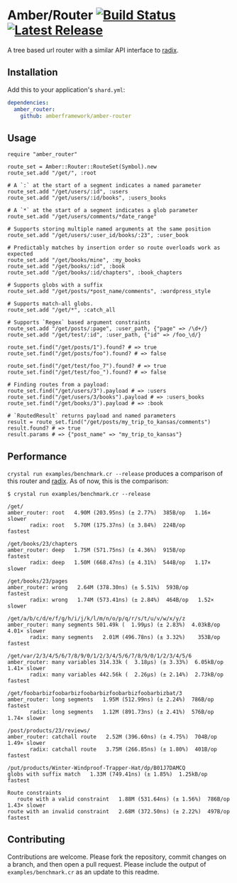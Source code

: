 # Amber/Router [![Build Status](https://travis-ci.org/amberframework/amber-router.svg?branch=master)](https://travis-ci.org/amberframework/amber-router) [![Latest Release](https://img.shields.io/github/release/amberframework/amber-router.svg)](https://github.com/amberframework/amber-router/releases)

A tree based url router with a similar API interface to [radix](https://github.com/luislavena/radix).

## Installation

Add this to your application's `shard.yml`:

```yaml
dependencies:
  amber_router:
    github: amberframework/amber-router
```

## Usage

```crystal
require "amber_router"

route_set = Amber::Router::RouteSet(Symbol).new
route_set.add "/get/", :root

# A `:` at the start of a segment indicates a named parameter
route_set.add "/get/users/:id", :users
route_set.add "/get/users/:id/books", :users_books

# A `*` at the start of a segment indicates a glob parameter
route_set.add "/get/users/comments/*date_range"

# Supports storing multiple named arguments at the same position
route_set.add "/get/users/:user_id/books/:23", :user_book

# Predictably matches by insertion order so route overloads work as expected
route_set.add "/get/books/mine", :my_books
route_set.add "/get/books/:id", :book
route_set.add "/get/books/:id/chapters", :book_chapters

# Supports globs with a suffix
route_set.add "/get/posts/*post_name/comments", :wordpress_style

# Supports match-all globs.
route_set.add "/get/*", :catch_all

# Supports `Regex` based argument constraints
route_set.add "/get/posts/:page", :user_path, {"page" => /\d+/}
route_set.add "/get/test/:id", :user_path, {"id" => /foo_\d/}

route_set.find("/get/posts/1").found? # => true
route_set.find("/get/posts/foo").found? # => false

route_set.find("/get/test/foo_7").found? # => true
route_set.find("/get/test/foo_").found? # => false

# Finding routes from a payload:
route_set.find("/get/users/3").payload # => :users
route_set.find("/get/users/3/books").payload # => :users_books
route_set.find("/get/books/3").payload # => :book

# `RoutedResult` returns payload and named parameters
result = route_set.find("/get/posts/my_trip_to_kansas/comments")
result.found? # => true
result.params # => {"post_name" => "my_trip_to_kansas"}
```

## Performance

`crystal run examples/benchmark.cr --release` produces a comparison of this router and [radix](https://github.com/luislavena/radix). As of now, this is the comparison:

```text
$ crystal run examples/benchmark.cr --release

/get/
amber_router: root   4.90M (203.95ns) (± 2.77%)  385B/op   1.16× slower
       radix: root   5.70M (175.37ns) (± 3.84%)  224B/op        fastest

/get/books/23/chapters
amber_router: deep   1.75M (571.75ns) (± 4.36%)  915B/op        fastest
       radix: deep   1.50M (668.47ns) (± 4.31%)  544B/op   1.17× slower

/get/books/23/pages
amber_router: wrong   2.64M (378.30ns) (± 5.51%)  593B/op        fastest
       radix: wrong   1.74M (573.41ns) (± 2.84%)  464B/op   1.52× slower

/get/a/b/c/d/e/f/g/h/i/j/k/l/m/n/o/p/q/r/s/t/u/v/w/x/y/z
amber_router: many segments 501.49k (  1.99µs) (± 2.83%)  4.03kB/op   4.01× slower
       radix: many segments   2.01M (496.78ns) (± 3.32%)    353B/op        fastest

/get/var/2/3/4/5/6/7/8/9/0/1/2/3/4/5/6/7/8/9/0/1/2/3/4/5/6
amber_router: many variables 314.33k (  3.18µs) (± 3.33%)  6.05kB/op   1.41× slower
       radix: many variables 442.56k (  2.26µs) (± 2.14%)  2.73kB/op        fastest

/get/foobarbizfoobarbizfoobarbizfoobarbizfoobarbizbat/3
amber_router: long segments   1.95M (512.99ns) (± 2.24%)  786B/op        fastest
       radix: long segments   1.12M (891.73ns) (± 2.41%)  576B/op   1.74× slower

/post/products/23/reviews/
amber_router: catchall route   2.52M (396.60ns) (± 4.75%)  704B/op   1.49× slower
       radix: catchall route   3.75M (266.85ns) (± 1.80%)  401B/op        fastest

/put/products/Winter-Windproof-Trapper-Hat/dp/B01J7DAMCQ
globs with suffix match   1.33M (749.41ns) (± 1.85%)  1.25kB/op  fastest

Route constraints
   route with a valid constraint   1.88M (531.64ns) (± 1.56%)  786B/op   1.43× slower
route with an invalid constraint   2.68M (372.50ns) (± 2.22%)  497B/op        fastest
```

## Contributing

Contributions are welcome. Please fork the repository, commit changes on a branch, and then open a pull request. Please include the output of `examples/benchmark.cr` as an update to this readme.
